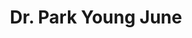 ---
title: "Dr. Park Young June"
draft: false


# page title background image
bg_image: "images/backgrounds/page-title.jpg"
# meta description
description : ""
# teacher portrait
image: "images/team/AdvisoryBoard/park.png"
# course
course: "Honorable Rector of CTD, Former of Vice Minister of Education"

# biography
bio: "Dr. Park Young June is now an honorable rector of College of Technology and Design - UEH (UEH/CTD). Before joining UEH, he has spent time working in both the public and private sector, and is former vice minister of Education in Korea. In academic fields, he gained Ph.D in Political Science in Hanyang University, Seoul Korea, and has published several papers in his field."
# interest
# interest: [""]

# type
type: "teacher"

weight: 2
---